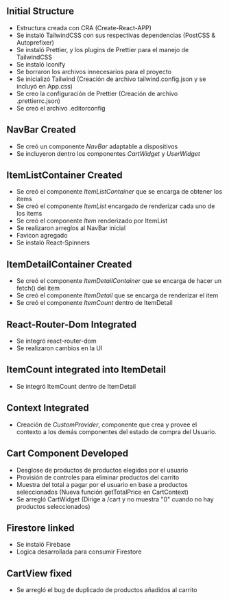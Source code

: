 ## Initial Structure
- Estructura creada con CRA (Create-React-APP)
- Se instaló TailwindCSS con sus respectivas dependencias (PostCSS & Autoprefixer)
- Se instaló Prettier, y los plugins de Prettier para el manejo de TailwindCSS
- Se instaló Iconify
- Se borraron los archivos innecesarios para el proyecto
- Se inicializó Tailwind (Creación de archivo tailwind.config.json y se incluyó en App.css)
- Se creo la configuración de Prettier (Creación de archivo .prettierrc.json)
- Se creó el archivo .editorconfig

## NavBar Created
- Se creó un componente *NavBar* adaptable a dispositivos
- Se incluyeron dentro los componentes *CartWidget* y *UserWidget*

## ItemListContainer Created
- Se creó el componente *ItemListContainer* que se encarga de obtener los items
- Se creó el componente *ItemList* encargado de renderizar cada uno de los items
- Se creó el componente *Item* renderizado por ItemList
- Se realizaron arreglos al NavBar inicial
- Favicon agregado
- Se instaló React-Spinners

## ItemDetailContainer Created
- Se creó el componente *ItemDetailContainer* que se encarga de hacer un fetch() del item
- Se creó el componente *ItemDetail* que se encarga de renderizar el item
- Se creó el componente *ItemCount* dentro de ItemDetail

## React-Router-Dom Integrated
- Se integró react-router-dom
- Se realizaron cambios en la UI

## ItemCount integrated into ItemDetail
- Se integró ItemCount dentro de ItemDetail

## Context Integrated
- Creación de *CustomProvider*, componente que crea y provee el contexto a los demás componentes del estado de compra del Usuario.

## Cart Component Developed
- Desglose de productos de productos elegidos por el usuario
- Provisión de controles para eliminar productos del carrito
- Muestra del total a pagar por el usuario en base a productos seleccionados (Nueva función getTotalPrice en CartContext)
- Se arregló CartWidget (Dirige a /cart y no muestra "0" cuando no hay productos seleccionados)

## Firestore linked
- Se instaló Firebase
- Logica desarrollada para consumir Firestore

## CartView fixed
- Se arregló el bug de duplicado de productos añadidos al carrito